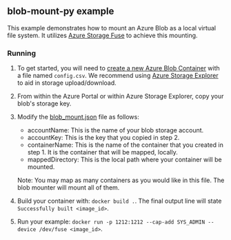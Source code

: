 ## blob-mount-py example
This example demonstrates how to mount an Azure Blob as a local virtual file system. It utilizes [Azure Storage Fuse](https://github.com/Azure/azure-storage-fuse) to achieve this mounting.

### Running
1. To get started, you will need to [create a new Azure Blob Container](https://docs.microsoft.com/en-us/azure/storage/blobs/storage-quickstart-blobs-portal) with a file named `config.csv`. We recommend using [Azure Storage Explorer](https://azure.microsoft.com/en-us/features/storage-explorer/) to aid in storage upload/download.
2. From within the Azure Portal or within Azure Storage Explorer, copy your blob's storage key.
3. Modify the [blob_mount.json](./blob_mount.json) file as follows:
    - accountName: This is the name of your blob storage account.
    - accountKey: This is the key that you copied in step 2.
    - containerName: This is the name of the container that you created in step 1. It is the container that will be mapped, locally.
    - mappedDirectory: This is the local path where your container will be mounted.

    Note: You may map as many containers as you would like in this file. The blob mounter will mount all of them.
4. Build your container with: `docker build .`. The final output line will state `Successfully built <image_id>`.
5. Run your example: `docker run -p 1212:1212 --cap-add SYS_ADMIN --device /dev/fuse <image_id>`.
